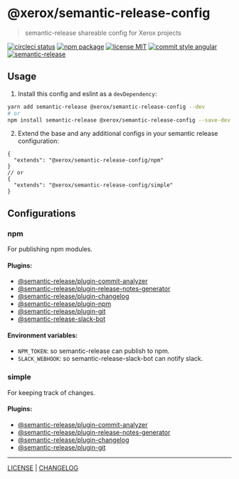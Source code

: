 # @xerox/semantic-release-config

> semantic-release shareable config for Xerox projects

[![circleci status][circleci-badge]][circleci-link]
[![npm package][npm-badge]][npm-link]
[![license MIT][license-badge]][license-link]
[![commit style angular][commit-style-badge]][commit-style-link]
[![semantic-release][semantic-release-badge]][semantic-release-link]

## Usage
1. Install this config and eslint as a `devDependency`:
```bash
yarn add semantic-release @xerox/semantic-release-config --dev
# or
npm install semantic-release @xerox/semantic-release-config --save-dev
```
2. Extend the base and any additional configs in your semantic release configuration:
```jsonc
{
  "extends": "@xerox/semantic-release-config/npm"
}
// or
{
  "extends": "@xerox/semantic-release-config/simple"
}
```

## Configurations
### npm
For publishing npm modules.

#### Plugins:
* [@semantic-release/plugin-commit-analyzer](https://github.com/semantic-release/commit-analyzer)
* [@semantic-release/plugin-release-notes-generator](https://github.com/semantic-release/release-notes-generator)
* [@semantic-release/plugin-changelog](https://github.com/semantic-release/changelog)
* [@semantic-release/plugin-npm](https://github.com/semantic-release/npm)
* [@semantic-release/plugin-git](https://github.com/semantic-release/git)
* [@semantic-release-slack-bot](https://github.com/juliuscc/semantic-release-slack-bot/)

#### Environment variables:
* `NPM_TOKEN`: so semantic-release can publish to npm.
* `SLACK_WEBHOOK`: so semantic-release-slack-bot can notify slack.

### simple
For keeping track of changes.

#### Plugins:
* [@semantic-release/plugin-commit-analyzer](https://github.com/semantic-release/commit-analyzer)
* [@semantic-release/plugin-release-notes-generator](https://github.com/semantic-release/release-notes-generator)
* [@semantic-release/plugin-changelog](https://github.com/semantic-release/changelog)
* [@semantic-release/plugin-git](https://github.com/semantic-release/git)

---

[LICENSE][license-link] | [CHANGELOG][changelog-link]

[license-link]: ../../LICENSE
[changelog-link]: ./CHANGELOG.md

[circleci-badge]: https://flat.badgen.net/circleci/github/xeroxinteractive/config/master
[circleci-link]: https://circleci.com/gh/xeroxinteractive/config/tree/master

[npm-badge]: https://flat.badgen.net/npm/v/@xerox/semantic-release-config?color=cyan
[npm-link]: https://www.npmjs.com/package/@xerox/semantic-release-config

[license-badge]: https://flat.badgen.net/badge/license/MIT

[commit-style-badge]: https://flat.badgen.net/badge/commit%20style/angular/purple
[commit-style-link]: https://github.com/angular/angular.js/blob/master/DEVELOPERS.md#-git-commit-guidelines

[semantic-release-badge]: https://flat.badgen.net/badge/%20%20%F0%9F%93%A6%F0%9F%9A%80/semantic%20release/e10079
[semantic-release-link]: https://github.com/semantic-release/semantic-release
